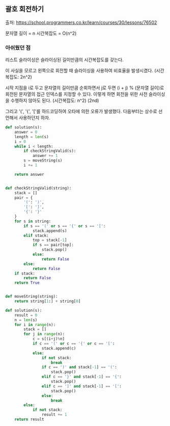 ## 괄호 회전하기

출처: https://school.programmers.co.kr/learn/courses/30/lessons/76502

문자열 길이 = n
시간복잡도 = O(n^2)


### 아쉬웠던 점
리스트 슬라이싱은 슬라이싱된 길이만큼의 시간복잡도를 갖는다.

이 사실을 모르고 왼쪽으로 회전할 때 슬라이싱을 사용하여 비효율을 발생시켰다. (시간복잡도: 2n^2)

시작 지점을 i로 두고 문자열의 길이만큼 순회하면서 j로 두면 (i + j) % (문자열 길이)로 회전된 문자열의 접근 인덱스를 지정할 수 있다. 이렇게 하면 회전을 위한 사전 슬라이싱을 수행하지 않아도 된다. (시간복잡도: n^2) (2nd)

그리고 '(', '{', '['를 하드코딩하여 오타에 의한 오류가 발생했다. 다음부터는 상수로 선언해서 사용하던지 하자.


```python
def solution(s):
    answer = 0
    length = len(s)
    i = 0
    while i < length:
        if checkStringValid(s):
            answer += 1
        s = moveString(s)
        i += 1

    return answer


def checkStringValid(string):
    stack = []
    pair = {
        '(': ')',
        '[': ']',
        '{': '}'
    }
    for s in string:
        if s == '(' or s == '{' or s == '[':
            stack.append(s)
        elif stack:
            top = stack[-1]
            if s == pair[top]:
                stack.pop()
            else:
                return False
        else:
            return False
    if stack:
        return False
    return True


def moveString(string):
    return string[1:] + string[0]
```
```python
def solution(s):
    result = 0
    n = len(s)
    for i in range(n):
        stack = []
        for j in range(n):
            c = s[(i+j)%n]
            if c == '(' or c == '{' or c == '[':
                stack.append(c)
            else:
                if not stack:
                    break
                if c == ')' and stack[-1] == '(':
                    stack.pop()
                elif c == '}' and stack[-1] == '{':
                    stack.pop()
                elif c == ']' and stack[-1] == '[':
                    stack.pop()
                else:
                    break
        else:
            if not stack:
                result += 1
    return result
```
